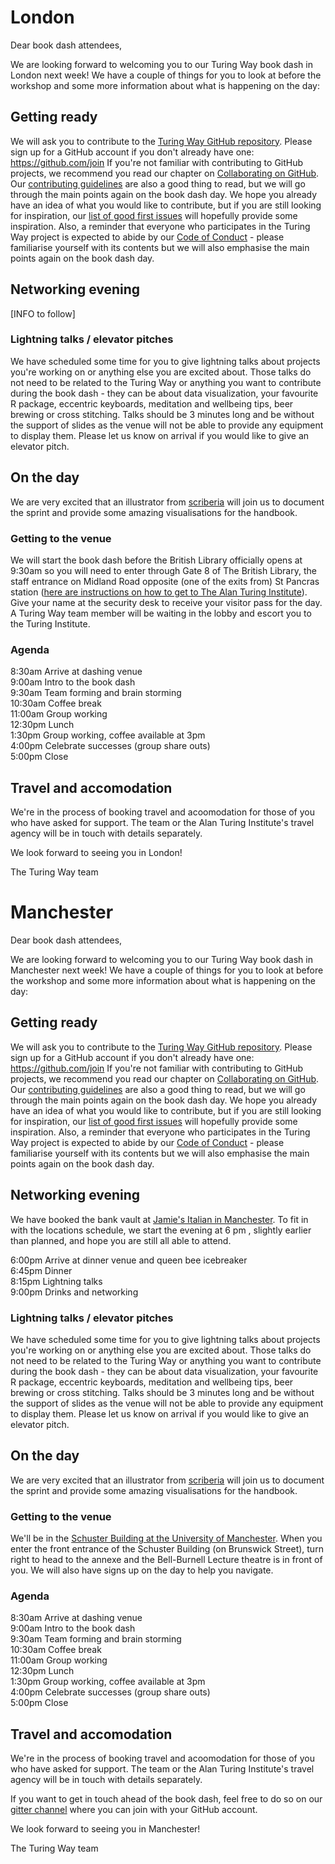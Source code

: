 # London

Dear book dash attendees,

We are looking forward to welcoming you to our Turing Way book dash in London next week! 
We have a couple of things for you to look at before the workshop and some more information about what is happening on the day:

## Getting ready

We will ask you to contribute to the [Turing Way GitHub repository](https://github.com/alan-turing-institute/the-turing-way).
Please sign up for a GitHub account if you don't already have one: https://github.com/join
If you're not familiar with contributing to GitHub projects, we recommend you read our chapter on [Collaborating on GitHub](https://the-turing-way.netlify.com/collaborating_github/collaborating_github.html).
Our [contributing guidelines](https://github.com/alan-turing-institute/the-turing-way/blob/master/CONTRIBUTING.md) are also a good thing to read, but we will go through the main points again on the book dash day.
We hope you already have an idea of what you would like to contribute, but if you are still looking for inspiration, our [list of good first issues](https://github.com/alan-turing-institute/the-turing-way/issues?q=is%3Aissue+is%3Aopen+label%3A%22good+first+issue%22) will hopefully provide some inspiration. 
Also, a reminder that everyone who participates in the Turing Way project is expected to abide by our [Code of Conduct](https://github.com/alan-turing-institute/the-turing-way/blob/master/CODE_OF_CONDUCT.md) - please familiarise yourself with its contents but we will also emphasise the main points again on the book dash day.

## Networking evening

[INFO to follow]

### Lightning talks / elevator pitches
We have scheduled some time for you to give lightning talks about projects you're working on or anything else you are excited about.
Those talks do not need to be related to the Turing Way or anything you want to contribute during the book dash - they can be about data visualization, your favourite R package, eccentric keyboards, meditation and wellbeing tips, beer brewing or cross stitching.
Talks should be 3 minutes long and be without the support of slides as the venue will not be able to provide any equipment to display them.
Please let us know on arrival if you would like to give an elevator pitch.

## On the day

We are very excited that an illustrator from [scriberia](http://www.scriberia.co.uk/) will join us to document the sprint and provide some amazing visualisations for the handbook.

### Getting to the venue

We will start the book dash before the British Library officially opens at 9:30am so you will need to enter through Gate 8 of The British Library, the staff entrance on Midland Road opposite (one of the exits from) St Pancras station ([here are instructions on how to get to The Alan Turing Institute](https://www.turing.ac.uk/about-us/how-get-alan-turing-institute)). 
Give your name at the security desk to receive your visitor pass for the day.
A Turing Way team member will be waiting in the lobby and escort you to the Turing Institute.

### Agenda

8:30am	Arrive at dashing venue  
9:00am	Intro to the book dash  
9:30am	Team forming and brain storming  
10:30am Coffee break  
11:00am Group working  
12:30pm Lunch  
1:30pm	Group working, coffee available at 3pm  
4:00pm	Celebrate successes (group share outs)  
5:00pm	Close  

## Travel and accomodation

We're in the process of booking travel and acoomodation for those of you who have asked for support. 
The team or the Alan Turing Institute's travel agency will be in touch with details separately.

We look forward to seeing you in London!

The Turing Way team



# Manchester

Dear book dash attendees,

We are looking forward to welcoming you to our Turing Way book dash in Manchester next week! 
We have a couple of things for you to look at before the workshop and some more information about what is happening on the day:

## Getting ready

We will ask you to contribute to the [Turing Way GitHub repository](https://github.com/alan-turing-institute/the-turing-way).
Please sign up for a GitHub account if you don't already have one: https://github.com/join
If you're not familiar with contributing to GitHub projects, we recommend you read our chapter on [Collaborating on GitHub](https://the-turing-way.netlify.com/collaborating_github/collaborating_github.html).
Our [contributing guidelines](https://github.com/alan-turing-institute/the-turing-way/blob/master/CONTRIBUTING.md) are also a good thing to read, but we will go through the main points again on the book dash day.
We hope you already have an idea of what you would like to contribute, but if you are still looking for inspiration, our [list of good first issues](https://github.com/alan-turing-institute/the-turing-way/issues?q=is%3Aissue+is%3Aopen+label%3A%22good+first+issue%22) will hopefully provide some inspiration. 
Also, a reminder that everyone who participates in the Turing Way project is expected to abide by our [Code of Conduct](https://github.com/alan-turing-institute/the-turing-way/blob/master/CODE_OF_CONDUCT.md) - please familiarise yourself with its contents but we will also emphasise the main points again on the book dash day.

## Networking evening

We have booked the bank vault at [Jamie's Italian in Manchester](https://www.jamieoliver.com/italian/restaurants/manchester/). 
To fit in with the locations schedule, we start the evening at 6 pm , slightly earlier than planned, and hope you are still all able to attend. 

6:00pm	Arrive at dinner venue and queen bee icebreaker  
6:45pm	Dinner  
8:15pm	Lightning talks  
9:00pm	Drinks and networking  

### Lightning talks / elevator pitches
We have scheduled some time for you to give lightning talks about projects you're working on or anything else you are excited about.
Those talks do not need to be related to the Turing Way or anything you want to contribute during the book dash - they can be about data visualization, your favourite R package, eccentric keyboards, meditation and wellbeing tips, beer brewing or cross stitching.
Talks should be 3 minutes long and be without the support of slides as the venue will not be able to provide any equipment to display them.
Please let us know on arrival if you would like to give an elevator pitch.

## On the day

We are very excited that an illustrator from [scriberia](http://www.scriberia.co.uk/) will join us to document the sprint and provide some amazing visualisations for the handbook.

### Getting to the venue

We'll be in the [Schuster Building at the University of Manchester](https://www.openstreetmap.org/search?query=Schuster%20Building%2C%20Manchester#map=19/53.46719/-2.23074).
When you enter the front entrance of the Schuster Building (on Brunswick Street), turn right to head to the annexe and the Bell-Burnell Lecture theatre is in front of you.
We will also have signs up on the day to help you navigate.

### Agenda

8:30am	Arrive at dashing venue  
9:00am	Intro to the book dash  
9:30am	Team forming and brain storming  
10:30am Coffee break  
11:00am Group working  
12:30pm Lunch  
1:30pm	Group working, coffee available at 3pm  
4:00pm	Celebrate successes (group share outs)  
5:00pm	Close  

## Travel and accomodation

We're in the process of booking travel and acoomodation for those of you who have asked for support. 
The team or the Alan Turing Institute's travel agency will be in touch with details separately.

If you want to get in touch ahead of the book dash, feel free to do so on our [gitter channel](https://gitter.im/alan-turing-institute/the-turing-way) where you can join with your GitHub account. 

We look forward to seeing you in Manchester!

The Turing Way team

